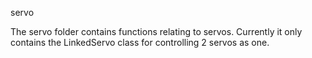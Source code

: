 servo

The servo folder contains functions relating to servos.  Currently it only contains the LinkedServo class for controlling 2 servos as one.